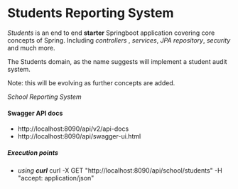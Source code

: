<h1>Students Reporting System</h1>

<p>
   <em>Students</em> is an end to end <b>starter</b> Springboot application covering
   core concepts of Spring. Including <em>controllers</em> , <em>services</em>, <em>JPA repository</em>, 
   <em>security</em> and much more.
   
   The Students domain, as the name suggests will implement a student audit system.
   
   Note: this will be evolving as further concepts are added.
</p>
<p>
<cite>School Reporting System</cite>
</p>



<p>
<h4>Swagger API docs</h4>
<div id="doc">
   <p>
    <ul>
        <li>http://localhost:8090/api/v2/api-docs</li>
        <li>http://localhost:8090/api/swagger-ui.html</li>
    </ul>
  </p>
  
  <p>
    <H5>Execution points</H5>
    <ul>
        <li>
            <em>using <b><abbr>curl</abbr></b></em> curl -X GET "http://localhost:8090/api/school/students" -H "accept: application/json"
        </li>
    </ul>
  </p>
</div>
